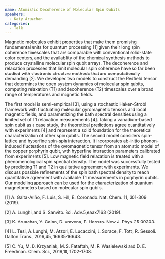 ```yaml
---
name: Atomistic Decoherence of Molecular Spin Qubits
speakers:
  - Katy Aruachan
categories:
  - Talk
---
```

Magnetic molecules exhibit properties that make them promising fundamental units for quantum processing [1] given their long spin coherence timescales that are comparable with conventional solid-state color centers, and the availability of the chemical synthesis methods to produce crystalline molecular spin qubit arrays. The decoherence and relaxation processes that limit molecular spin coherence have so far been studied with electronic structure methods that are computationally demanding [2]. We developed two models to construct the Redfield tensor that determines the open system dynamics of molecular spin qubits, computing relaxation (T1) and decoherence (T2) timescales over a broad range of temperatures and magnetic fields.

The first model is semi-empirical [3], using a stochastic Haken-Strobl framework with fluctuating molecular gyromagnetic tensors and local magnetic fields, and parametrizing the bath spectral densities using a limited set of T1 relaxation measurements [4]. Taking a vanadium-based spin qubit as a case study, the theoretical predictions agree quantitatively with experiments [4] and represent a solid foundation for the theoretical characterization of other spin qubits. The second model considers spin-lattice and hyperfine spin-spin interaction. It incorporates ab-initio phonon- induced fluctuations of the gyromagnetic tensor from an atomistic model of the copper porphyrin qubit, with hyperfine interaction parameters calibrated from experiments [5]. Low magnetic field relaxation is treated with a phenomenological spin spectral density. The model was successfully tested by predicting T1 and T2 in qualitative agreement with experiments.
We discuss possible refinements of the spin bath spectral density to reach quantitative agreement with available T1 measurements in porphyrin qubits. Our modeling approach can be used for the characterization of quantum magnetometers based on molecular spin qubits.

[1] A. Gaita-Ariño, F. Luis, S. Hill, E. Coronado. Nat. Chem. 11, 301-309 (2019).

[2] A. Lunghi, and S. Sanvito. Sci. Adv.5,eaax7163 (2019).

[3] K. Aruachan, Y. Colon, D. Aravena, F. Herrera. New J. Phys. 25 09303.

[4] L. Tesi, A. Lunghi, M. Atzori, E. Lucaccini, L. Sorace, F. Totti, R. Sessoli. Dalton Trans., 2016,45, 16635-16643.

[5] C. Yu, M. D. Krzyaniak, M. S. Fataftah, M. R. Wasielewski and D. E. Freedman. Chem. Sci., 2019,10, 1702-1708.